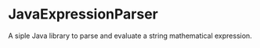 # JavaExpressionParser
A siple Java library to parse and evaluate a string mathematical expression.
